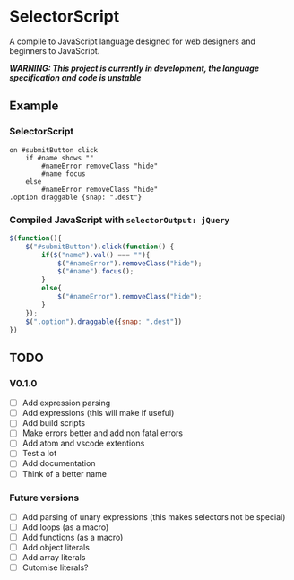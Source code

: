 # SelectorScript

A compile to JavaScript language designed for web designers and beginners to JavaScript.

***WARNING: This project is currently in development, the language specification and code is unstable***

## Example

### SelectorScript
```
on #submitButton click
    if #name shows ""
        #nameError removeClass "hide"
        #name focus
    else
        #nameError removeClass "hide"
.option draggable {snap: ".dest"}
```
### Compiled JavaScript with `selectorOutput: jQuery`
``` javascript
$(function(){
    $("#submitButton").click(function() {
        if($("name").val() === ""){
            $("#nameError").removeClass("hide");
            $("#name").focus();
        }
        else{
            $("#nameError").removeClass("hide");
        }
    });
    $(".option").draggable({snap: ".dest"})
})
```


## TODO

### V0.1.0
- [ ] Add expression parsing
- [ ] Add expressions (this will make if useful)
- [ ] Add build scripts
- [ ] Make errors better and add non fatal errors
- [ ] Add atom and vscode extentions
- [ ] Test a lot
- [ ] Add documentation
- [ ] Think of a better name

### Future versions
- [ ] Add parsing of unary expressions (this makes selectors not be special)
- [ ] Add loops (as a macro)
- [ ] Add functions (as a macro)
- [ ] Add object literals
- [ ] Add array literals
- [ ] Cutomise literals?